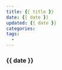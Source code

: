 ```yaml
---
title: {{ title }}
date: {{ date }}
updated: {{ date }}
categories: 
tags:
  - 
---
```

### {{ date }}
